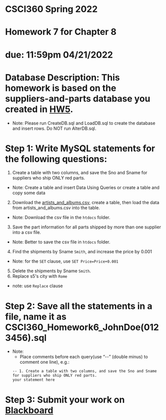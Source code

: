 # CSCI360 Spring 2022
# Homework 7 for Chapter 8
# due: 11:59pm 04/21/2022

# Database Description: This homework is based on the suppliers-and-parts database you created in [HW5](../Homework/HW5.md).
+ Note: Please run CreateDB.sql and LoadDB.sql to create the database and insert rows. Do NOT run AlterDB.sql.




# Step 1: Write MySQL statements for the following questions:
1. Create a table with two columns, and save the Sno and Sname for suppliers who ship ONLY red parts.<br>
+ Note: Create a table and insert Data Using Queries or create a table and copy some data<br>
2. Download the [artists_and_albums.csv](https://raw.githubusercontent.com/ZhangNingSAU/Spring-2021-CSCI-360-Database-Mgmt-Systems/main/Resources/artists_and_albums.csv), create a table, then load the data from artists_and_albums.csv into the table.<br>
+ Note: Download the csv file in the `htdocs` folder.<br>
3. Save the part information for all parts shipped by more than one supplier into a csv file.<br>
+ Note: Better to save the csv file in `htdocs` folder.<br>
4. Find the shipments by Sname `Smith`, and increase the price by 0.001<br>
+ Note: for the `SET` clause, use `SET Price=Price+0.001`<br>
5. Delete the shipments by Sname `Smith`.<br>
6. Replace s5's city with `Rome`<br>
+ note: use `Replace` clause<br>

# Step 2: Save all the statements in a file, name it as CSCI360_Homework6_JohnDoe(0123456).sql
+ Note: 
  - Place comments before each query(use “--” (double minus) to comment one line), e.g.:
  ~~~~
  -- 1. Create a table with two columns, and save the Sno and Sname for suppliers who ship ONLY red parts.
  your statement here
  ~~~~

# Step 3: Submit your work on [Blackboard](https://blackboard.sau.edu/webapps/login/)
